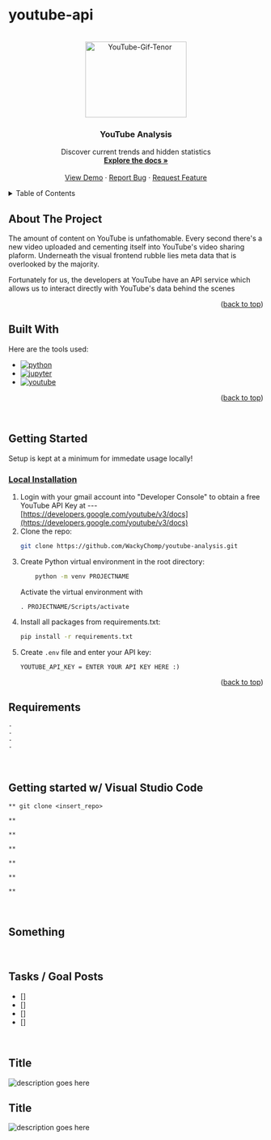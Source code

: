 # youtube-api



<!--
*******QUICK COMMANDS*******
. venv-yt/Scripts/activate
pip freeze > requirements.txt

https://developers.google.com/youtube/v3/quickstart/python
pip install google-api-python-client
py -m pip install --upgrade google-api-python-client

pip install pandas
-->


<!-- PROJECT LOGO -->

<br />
<div align="center" id='readme-top'>
  <a href="https://github.com/WackyChomp/youtube-analysis">
    <img src="https://media.tenor.com/6TwUFuzcjOQAAAAd/youtube.gif" alt="YouTube-Gif-Tenor" width="200" height="150">
  </a>

  <h3 align="center">YouTube Analysis</h3>

  <p align="center">
    Discover current trends and hidden statistics
    <br />
    <a href="https://github.com/WackyChomp/youtube-analysis"><strong>Explore the docs »</strong></a>
    <br />
    <br />
    <a href="https://github.com/WackyChomp/youtube-analysis">View Demo</a>
    ·
    <a href="https://github.com/WackyChomp/youtube-analysis/issues">Report Bug</a>
    ·
    <a href="https://github.com/WackyChomp/youtube-analysis/issues">Request Feature</a>
  </p>
</div>



<!-- TABLE OF CONTENTS -->
<details>
  <summary>Table of Contents</summary>
  <ol>
    <li>
      <a href="#about-the-project">About The Project</a>
      <ul>
        <li><a href="#built-with">Built With</a></li>
      </ul>
    </li>
    <li>
      <a href="#getting-started">Getting Started</a>
      <ul>
        <li><a href="#installation">Installation</a></li>
      </ul>
    </li>
    <li><a href="#usage">Usage</a></li>
    <li><a href="#roadmap">Roadmap</a></li>
    <li><a href="#contributing">Contributing</a></li>
    <li><a href="#acknowledgments">Acknowledgments</a></li>
  </ol>
</details>


## About The Project
<p>The amount of content on YouTube is unfathomable. Every second there's a new video uploaded and cementing itself into YouTube's video sharing plaform. Underneath the visual frontend rubble lies meta data that is overlooked by the majority.

Fortunately for us, the developers at YouTube have an API service which allows us to interact directly with YouTube's data behind the scenes
</p>

<p align="right">(<a href="#readme-top">back to top</a>)</p>



## Built With
Here are the tools used:

* [![python][python]][python-url]
* [![jupyter][jupyter]][jupyter-url]
* [![youtube][youtube]][youtube-url]

<p align="right">(<a href="#readme-top">back to top</a>)</p>



<br>



<!-- GETTING STARTED -->
## Getting Started

Setup is kept at a minimum for immedate usage locally!

### <u>Local Installation</u>

1. Login with your gmail account into "Developer Console" to obtain a free YouTube API Key at --- [https://developers.google.com/youtube/v3/docs](https://developers.google.com/youtube/v3/docs)
2. Clone the repo:
   ```sh
   git clone https://github.com/WackyChomp/youtube-analysis.git
   ```
3. Create Python virtual environment in the root directory:
    ```sh
    	python -m venv PROJECTNAME
    ```
   Activate the virtual environment with
   ```
   . PROJECTNAME/Scripts/activate
   ```
4. Install all packages from requirements.txt:
   ```sh
   pip install -r requirements.txt
   ```
5. Create `.env` file and enter your API key:
   ```
   YOUTUBE_API_KEY = ENTER YOUR API KEY HERE :)
   ```

<p align="right">(<a href="#readme-top">back to top</a>)</p>


## Requirements
```
- 
- 
- 
- 
```

<br>

## Getting started w/ Visual Studio Code
```
** git clone <insert_repo>

** 

** 

** 

** 

** 

** 
```

<br>

## Something

<br>

## Tasks / Goal Posts
- [] 
- [] 
- [] 
- [] 

<br>

## Title
![description goes here](./)

## Title
![description goes here](./)



<!-- MARKDOWN LINKS & IMAGES -->
<!-- https://www.markdownguide.org/basic-syntax/#reference-style-links -->

[python]:https://img.shields.io/badge/Python-14354C?style=for-the-badge&logo=python&logoColor=white
[python-url]:https://www.python.org/

[jupyter]:https://img.shields.io/badge/Jupyter-20232A?style=for-the-badge&logo=jupyter&logoColor=orange
[jupyter-url]:https://jupyter.org/

[youtube]:https://img.shields.io/badge/YouTube_API-FF0000?style=for-the-badge&logo=youtube&logoColor=white
[youtube-url]:https://www.youtube.com/